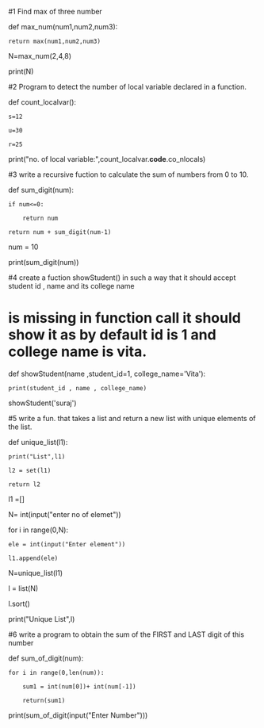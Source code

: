 #1 Find max of three number 

def max_num(num1,num2,num3):

    return max(num1,num2,num3)
    
N=max_num(2,4,8)

print(N)


#2 Program to detect the number of local variable declared in a function.

def count_localvar():

    s=12
    
    u=30
    
    r=25
    
print("no. of local variable:",count_localvar.__code__.co_nlocals)    


#3 write a recursive fuction to calculate the sum of numbers from 0 to 10.

def sum_digit(num):

    if num<=0:
    
        return num
        
    return num + sum_digit(num-1)
    
num = 10

print(sum_digit(num))


#4 create a fuction showStudent() in such a way that it should accept student id , name and its college name
#  is missing in function call it should show it as by default id is 1 and college name is vita.


def showStudent(name ,student_id=1, college_name='Vita'):

    print(student_id , name , college_name)

showStudent('suraj')    


#5 write a fun. that takes a list and return a new list with unique elements of the list.

def unique_list(l1):

    print("List",l1)
    
    l2 = set(l1)
    
    return l2

l1 =[]

N= int(input("enter no of elemet"))

for i in range(0,N):

    ele = int(input("Enter element"))
    
    l1.append(ele)

N=unique_list(l1)

l = list(N)

l.sort()

print("Unique List",l)


#6 write a program to obtain the sum of the FIRST and LAST digit of this number

def sum_of_digit(num):

    for i in range(0,len(num)):
    
        sum1 = int(num[0])+ int(num[-1])
        
        return(sum1)
    
print(sum_of_digit(input("Enter Number")))    











